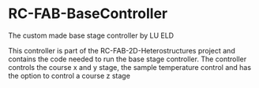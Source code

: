 # RC-FAB-BaseController
The custom made base stage controller by LU ELD

This controller is part of the RC-FAB-2D-Heterostructures project and contains the code needed to run the base stage controller.
The controller controls the course x and y stage, the sample temperature control and has the option to control a course z stage
